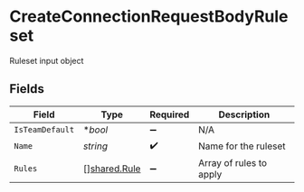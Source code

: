 # CreateConnectionRequestBodyRuleset

Ruleset input object


## Fields

| Field                                        | Type                                         | Required                                     | Description                                  |
| -------------------------------------------- | -------------------------------------------- | -------------------------------------------- | -------------------------------------------- |
| `IsTeamDefault`                              | **bool*                                      | :heavy_minus_sign:                           | N/A                                          |
| `Name`                                       | *string*                                     | :heavy_check_mark:                           | Name for the ruleset                         |
| `Rules`                                      | [][shared.Rule](../../models/shared/rule.md) | :heavy_minus_sign:                           | Array of rules to apply                      |